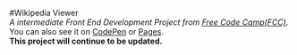 #Wikipedia Viewer  
*A intermediate Front End Development Project from [Free Code Camp(FCC)](https://www.freecodecamp.com/challenges/build-a-wikipedia-viewer).*  
You can also see it on [CodePen](http://codepen.io/Chuanfeng/pen/NRQpzP) or [Pages](https://chuanfengzhang.github.io/A-Wikipedia-Viewer/).  
**This project will continue to be updated.**

